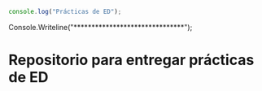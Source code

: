 ```javascript
console.log("Prácticas de ED"); 
```

Console.Writeline("*******************************");  

# Repositorio para entregar prácticas de ED
